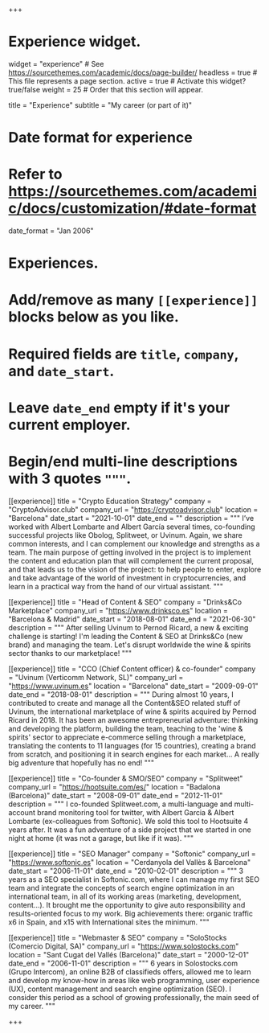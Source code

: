 +++
# Experience widget.
widget = "experience"  # See https://sourcethemes.com/academic/docs/page-builder/
headless = true  # This file represents a page section.
active = true  # Activate this widget? true/false
weight = 25  # Order that this section will appear.

title = "Experience"
subtitle = "My career (or part of it)"

# Date format for experience
#   Refer to https://sourcethemes.com/academic/docs/customization/#date-format
date_format = "Jan 2006"

# Experiences.
#   Add/remove as many `[[experience]]` blocks below as you like.
#   Required fields are `title`, `company`, and `date_start`.
#   Leave `date_end` empty if it's your current employer.
#   Begin/end multi-line descriptions with 3 quotes `"""`.
[[experience]]
  title = "Crypto Education Strategy"
  company = "CryptoAdvisor.club"
  company_url = "https://cryptoadvisor.club"
  location = "Barcelona"
  date_start = "2021-10-01"
  date_end = ""
  description = """
  I’ve worked with Albert Lombarte and Albert García several times, co-founding successful projects like Obolog, Splitweet, or Uvinum. Again, we share common interests, and I can complement our knowledge and strengths as a team. The main purpose of getting involved in the project is to implement the content and education plan that will complement the current proposal, and that leads us to the vision of the project: to help people to enter, explore and take advantage of the world of investment in cryptocurrencies, and learn in a practical way from the hand of our virtual assistant.
  """

[[experience]]
  title = "Head of Content & SEO"
  company = "Drinks&Co Marketplace"
  company_url = "https://www.drinksco.es"
  location = "Barcelona & Madrid"
  date_start = "2018-08-01"
  date_end = "2021-06-30"
  description = """
  After selling Uvinum to Pernod Ricard, a new & exciting challenge is starting! I'm leading the Content & SEO at Drinks&Co (new brand) and managing the team. Let's disrupt worldwide the wine & spirits sector thanks to our marketplace!
  """

[[experience]]
  title = "CCO (Chief Content officer) & co-founder"
  company = "Uvinum (Verticomm Network, SL)"
  company_url = "https://www.uvinum.es"
  location = "Barcelona"
  date_start = "2009-09-01"
  date_end = "2018-08-01"
  description = """
  During almost 10 years, I contributed to create and manage all the Content&SEO related stuff of Uvinum, the international marketplace of wine & spirits acquired by Pernod Ricard in 2018. It has been an awesome entrepreneurial adventure: thinking and developing the platform, building the team, teaching to the 'wine & spirits' sector to appreciate e-commerce selling through a marketplace, translating the contents to 11 languages (for 15 countries), creating a brand from scratch, and positioning it in search engines for each market... A really big adventure that hopefully has no end!
  """

[[experience]]
  title = "Co-founder & SMO/SEO"
  company = "Splitweet"
  company_url = "https://hootsuite.com/es/"
  location = "Badalona (Barcelona)"
  date_start = "2008-09-01"
  date_end = "2012-11-01"
  description = """
  I co-founded Splitweet.com, a multi-language and multi-account brand monitoring tool for twitter, with Albert Garcia & Albert Lombarte (ex-colleagues from Softonic). We sold this tool to Hootsuite 4 years after. It was a fun adventure of a side project that we started in one night at home (it was not a garage, but like if it was).
  """

[[experience]]
  title = "SEO Manager"
  company = "Softonic"
  company_url = "https://www.softonic.es"
  location = "Cerdanyola del Vallès & Barcelona"
  date_start = "2006-11-01"
  date_end = "2010-02-01"
  description = """
  3 years as a SEO specialist in Softonic.com, where I can manage my first SEO team and integrate the concepts of search engine optimization in an international team, in all of its working areas (marketing, development, content...). It brought me the opportunity to give auto responsibility and results-oriented focus to my work. Big achievements there: organic traffic x6 in Spain, and x15 with International sites the minimum.
  """

[[experience]]
  title = "Webmaster & SEO"
  company = "SoloStocks (Comercio Digital, SA)"
  company_url = "https://www.solostocks.com"
  location = "Sant Cugat del Vallés (Barcelona)"
  date_start = "2000-12-01"
  date_end = "2006-11-01"
  description = """
  6 years in Solostocks.com (Grupo Intercom), an online B2B of classifieds offers, allowed me to learn and develop my know-how in areas like web programming, user experience (UX), content management and search engine optimization (SEO). I consider this period as a school of growing professionally, the main seed of my career.
  """

+++
